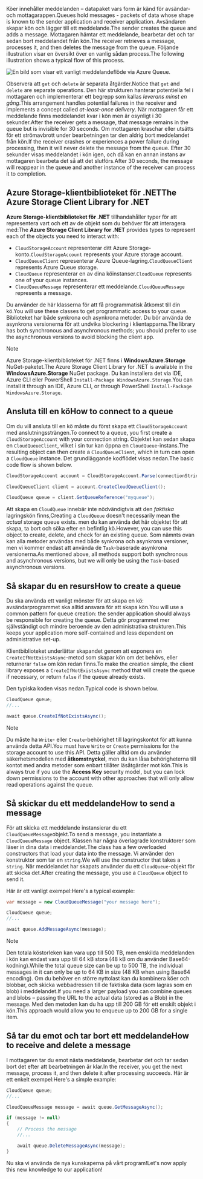 <span data-ttu-id="5d230-101">Köer innehåller meddelanden – datapaket vars form är känd för avsändar- och mottagarappen.</span><span class="sxs-lookup"><span data-stu-id="5d230-101">Queues hold messages - packets of data whose shape is known to the sender application and receiver application.</span></span> <span data-ttu-id="5d230-102">Avsändaren skapar kön och lägger till ett meddelande.</span><span class="sxs-lookup"><span data-stu-id="5d230-102">The sender creates the queue and adds a message.</span></span> <span data-ttu-id="5d230-103">Mottagaren hämtar ett meddelande, bearbetar det och tar sedan bort meddelandet från kön.</span><span class="sxs-lookup"><span data-stu-id="5d230-103">The receiver retrieves a message, processes it, and then deletes the message from the queue.</span></span> <span data-ttu-id="5d230-104">Följande illustration visar en översikt över en vanlig sådan process.</span><span class="sxs-lookup"><span data-stu-id="5d230-104">The following illustration shows a typical flow of this process.</span></span>

![En bild som visar ett vanligt meddelandeflöde via Azure Queue.](../media/6-message-flow.png)

<span data-ttu-id="5d230-106">Observera att `get` och `delete` är separata åtgärder.</span><span class="sxs-lookup"><span data-stu-id="5d230-106">Notice that `get` and `delete` are separate operations.</span></span> <span data-ttu-id="5d230-107">Den här strukturen hanterar potentiella fel i mottagaren och implementerar ett begrepp som kallas _leverans minst en gång_.</span><span class="sxs-lookup"><span data-stu-id="5d230-107">This arrangement handles potential failures in the receiver and implements a concept called _at-least-once delivery_.</span></span> <span data-ttu-id="5d230-108">När mottagaren får ett meddelande finns meddelandet kvar i kön men är osynligt i 30 sekunder.</span><span class="sxs-lookup"><span data-stu-id="5d230-108">After the receiver gets a message, that message remains in the queue but is invisible for 30 seconds.</span></span> <span data-ttu-id="5d230-109">Om mottagaren kraschar eller utsätts för ett strömavbrott under bearbetningen tar den aldrig bort meddelandet från kön.</span><span class="sxs-lookup"><span data-stu-id="5d230-109">If the receiver crashes or experiences a power failure during processing, then it will never delete the message from the queue.</span></span> <span data-ttu-id="5d230-110">Efter 30 sekunder visas meddelandet i kön igen, och då kan en annan instans av mottagaren bearbeta det så att det slutförs.</span><span class="sxs-lookup"><span data-stu-id="5d230-110">After 30 seconds, the message will reappear in the queue and another instance of the receiver can process it to completion.</span></span>

## <a name="the-azure-storage-client-library-for-net"></a><span data-ttu-id="5d230-111">Azure Storage-klientbiblioteket för .NET</span><span class="sxs-lookup"><span data-stu-id="5d230-111">The Azure Storage Client Library for .NET</span></span>

<span data-ttu-id="5d230-112">**Azure Storage-klientbiblioteket för .NET** tillhandahåller typer för att representera vart och ett av de objekt som du behöver för att interagera med:</span><span class="sxs-lookup"><span data-stu-id="5d230-112">The **Azure Storage Client Library for .NET** provides types to represent each of the objects you need to interact with:</span></span>

- <span data-ttu-id="5d230-113">`CloudStorageAccount` representerar ditt Azure Storage-konto.</span><span class="sxs-lookup"><span data-stu-id="5d230-113">`CloudStorageAccount` represents your Azure storage account.</span></span>
- <span data-ttu-id="5d230-114">`CloudQueueClient` representerar Azure Queue-lagring.</span><span class="sxs-lookup"><span data-stu-id="5d230-114">`CloudQueueClient` represents Azure Queue storage.</span></span>
- <span data-ttu-id="5d230-115">`CloudQueue` representerar en av dina köinstanser.</span><span class="sxs-lookup"><span data-stu-id="5d230-115">`CloudQueue` represents one of your queue instances.</span></span>
- <span data-ttu-id="5d230-116">`CloudQueueMessage` representerar ett meddelande.</span><span class="sxs-lookup"><span data-stu-id="5d230-116">`CloudQueueMessage` represents a message.</span></span>

<span data-ttu-id="5d230-117">Du använder de här klasserna för att få programmatisk åtkomst till din kö.</span><span class="sxs-lookup"><span data-stu-id="5d230-117">You will use these classes to get programmatic access to your queue.</span></span> <span data-ttu-id="5d230-118">Biblioteket har både synkrona och asynkrona metoder. Du bör använda de asynkrona versionerna för att undvika blockering i klientapparna.</span><span class="sxs-lookup"><span data-stu-id="5d230-118">The library has both synchronous and asynchronous methods; you should prefer to use the asynchronous versions to avoid blocking the client app.</span></span>

> [!NOTE]
> <span data-ttu-id="5d230-119">Azure Storage-klientbiblioteket för .NET finns i **WindowsAzure.Storage** NuGet-paketet.</span><span class="sxs-lookup"><span data-stu-id="5d230-119">The Azure Storage Client Library for .NET is available in the **WindowsAzure.Storage** NuGet package.</span></span> <span data-ttu-id="5d230-120">Du kan installera det via IDE, Azure CLI eller PowerShell `Install-Package WindowsAzure.Storage`.</span><span class="sxs-lookup"><span data-stu-id="5d230-120">You can install it through an IDE, Azure CLI, or through PowerShell `Install-Package WindowsAzure.Storage`.</span></span>

## <a name="how-to-connect-to-a-queue"></a><span data-ttu-id="5d230-121">Ansluta till en kö</span><span class="sxs-lookup"><span data-stu-id="5d230-121">How to connect to a queue</span></span>

<span data-ttu-id="5d230-122">Om du vill ansluta till en kö måste du först skapa ett `CloudStorageAccount` med anslutningssträngen.</span><span class="sxs-lookup"><span data-stu-id="5d230-122">To connect to a queue, you first create a `CloudStorageAccount` with your connection string.</span></span> <span data-ttu-id="5d230-123">Objektet kan sedan skapa en `CloudQueueClient`, vilket i sin tur kan öppna en `CloudQueue`-instans.</span><span class="sxs-lookup"><span data-stu-id="5d230-123">The resulting object can then create a `CloudQueueClient`, which in turn can open a `CloudQueue` instance.</span></span> <span data-ttu-id="5d230-124">Det grundläggande kodflödet visas nedan.</span><span class="sxs-lookup"><span data-stu-id="5d230-124">The basic code flow is shown below.</span></span>

```csharp
CloudStorageAccount account = CloudStorageAccount.Parse(connectionString);

CloudQueueClient client = account.CreateCloudQueueClient();

CloudQueue queue = client.GetQueueReference("myqueue");
```

<span data-ttu-id="5d230-125">Att skapa en `CloudQueue` innebär inte nödvändigtvis att den _faktiska_ lagringskön finns,</span><span class="sxs-lookup"><span data-stu-id="5d230-125">Creating a `CloudQueue` doesn't necessarily mean the _actual_ storage queue exists.</span></span> <span data-ttu-id="5d230-126">men du kan använda det här objektet för att skapa, ta bort och söka efter en befintlig kö.</span><span class="sxs-lookup"><span data-stu-id="5d230-126">However, you can use this object to create, delete, and check for an existing queue.</span></span> <span data-ttu-id="5d230-127">Som nämnts ovan kan alla metoder användas med både synkrona och asynkrona versioner, men vi kommer endast att använda de `Task`-baserade asynkrona versionerna.</span><span class="sxs-lookup"><span data-stu-id="5d230-127">As mentioned above, all methods support both synchronous and asynchronous versions, but we will only be using the `Task`-based asynchronous versions.</span></span>

## <a name="how-to-create-a-queue"></a><span data-ttu-id="5d230-128">Så skapar du en resurs</span><span class="sxs-lookup"><span data-stu-id="5d230-128">How to create a queue</span></span>

<span data-ttu-id="5d230-129">Du ska använda ett vanligt mönster för att skapa en kö: avsändarprogrammet ska alltid ansvara för att skapa kön.</span><span class="sxs-lookup"><span data-stu-id="5d230-129">You will use a common pattern for queue creation: the sender application should always be responsible for creating the queue.</span></span> <span data-ttu-id="5d230-130">Detta gör programmet mer självständigt och mindre beroende av den administrativa strukturen.</span><span class="sxs-lookup"><span data-stu-id="5d230-130">This keeps your application more self-contained and less dependent on administrative set-up.</span></span> 

<span data-ttu-id="5d230-131">Klientbiblioteket underlättar skapandet genom att exponera en `CreateIfNotExistsAsync`-metod som skapar kön om det behövs, eller returnerar `false` om kön redan finns.</span><span class="sxs-lookup"><span data-stu-id="5d230-131">To make the creation simple, the client library exposes a `CreateIfNotExistsAsync` method that will create the queue if necessary, or return `false` if the queue already exists.</span></span> 

<span data-ttu-id="5d230-132">Den typiska koden visas nedan.</span><span class="sxs-lookup"><span data-stu-id="5d230-132">Typical code is shown below.</span></span>

```csharp
CloudQueue queue;
//...

await queue.CreateIfNotExistsAsync();
```

> [!NOTE]
> <span data-ttu-id="5d230-133">Du måste ha `Write`- eller `Create`-behörighet till lagringskontot för att kunna använda detta API.</span><span class="sxs-lookup"><span data-stu-id="5d230-133">You must have `Write` or `Create` permissions for the storage account to use this API.</span></span> <span data-ttu-id="5d230-134">Detta gäller alltid om du använder säkerhetsmodellen med **åtkomstnyckel**, men du kan låsa behörigheterna till kontot med andra metoder som enbart tillåter läsåtgärder mot kön.</span><span class="sxs-lookup"><span data-stu-id="5d230-134">This is always true if you use the **Access Key** security model, but you can lock down permissions to the account with other approaches that will only allow read operations against the queue.</span></span>

## <a name="how-to-send-a-message"></a><span data-ttu-id="5d230-135">Så skickar du ett meddelande</span><span class="sxs-lookup"><span data-stu-id="5d230-135">How to send a message</span></span>

<span data-ttu-id="5d230-136">För att skicka ett meddelande instansierar du ett `CloudQueueMessage`objekt.</span><span class="sxs-lookup"><span data-stu-id="5d230-136">To send a message, you instantiate a `CloudQueueMessage` object.</span></span> <span data-ttu-id="5d230-137">Klassen har några överlagrade konstruktorer som läser in dina data i meddelandet.</span><span class="sxs-lookup"><span data-stu-id="5d230-137">The class has a few overloaded constructors that load your data into the message.</span></span> <span data-ttu-id="5d230-138">Vi använder den konstruktor som tar en `string`.</span><span class="sxs-lookup"><span data-stu-id="5d230-138">We will use the constructor that takes a `string`.</span></span> <span data-ttu-id="5d230-139">När meddelandet har skapats använder du ett `CloudQueue`-objekt för att skicka det.</span><span class="sxs-lookup"><span data-stu-id="5d230-139">After creating the message, you use a `CloudQueue` object to send it.</span></span>

<span data-ttu-id="5d230-140">Här är ett vanligt exempel:</span><span class="sxs-lookup"><span data-stu-id="5d230-140">Here's a typical example:</span></span>

```csharp
var message = new CloudQueueMessage("your message here");

CloudQueue queue;
//...

await queue.AddMessageAsync(message);
```

> [!NOTE]
> <span data-ttu-id="5d230-141">Den totala köstorleken kan vara upp till 500 TB, men enskilda meddelanden i kön kan endast vara upp till 64 kB stora (48 kB om du använder Base64-kodning).</span><span class="sxs-lookup"><span data-stu-id="5d230-141">While the total queue size can be up to 500 TB, the individual messages in it can only be up to 64 KB in size (48 KB when using Base64 encoding).</span></span> <span data-ttu-id="5d230-142">Om du behöver en större nyttolast kan du kombinera köer och blobbar, och skicka webbadressen till de faktiska data (som lagras som en blob) i meddelandet.</span><span class="sxs-lookup"><span data-stu-id="5d230-142">If you need a larger payload you can combine queues and blobs – passing the URL to the actual data (stored as a Blob) in the message.</span></span> <span data-ttu-id="5d230-143">Med den metoden kan du ha upp till 200 GB för ett enskilt objekt i kön.</span><span class="sxs-lookup"><span data-stu-id="5d230-143">This approach would allow you to enqueue up to 200 GB for a single item.</span></span>

## <a name="how-to-receive-and-delete-a-message"></a><span data-ttu-id="5d230-144">Så tar du emot och tar bort ett meddelande</span><span class="sxs-lookup"><span data-stu-id="5d230-144">How to receive and delete a message</span></span>

<span data-ttu-id="5d230-145">I mottagaren tar du emot nästa meddelande, bearbetar det och tar sedan bort det efter att bearbetningen är klar.</span><span class="sxs-lookup"><span data-stu-id="5d230-145">In the receiver, you get the next message, process it, and then delete it after processing succeeds.</span></span> <span data-ttu-id="5d230-146">Här är ett enkelt exempel:</span><span class="sxs-lookup"><span data-stu-id="5d230-146">Here's a simple example:</span></span>

```C#
CloudQueue queue;
//...

CloudQueueMessage message = await queue.GetMessageAsync();

if (message != null)
{
    // Process the message
    //...

    await queue.DeleteMessageAsync(message);
}
```

<span data-ttu-id="5d230-147">Nu ska vi använda de nya kunskaperna på vårt program!</span><span class="sxs-lookup"><span data-stu-id="5d230-147">Let's now apply this new knowledge to our application!</span></span>